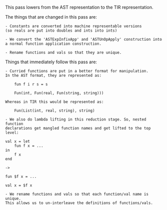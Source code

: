 This pass lowers from the AST representation to the TIR representation.

The things that are changed in this pass are:

	- Constants are converted into machine representable versions
	(so reals are put into doubles and ints into ints)

	- We convert the 'ASTExpInfixApp' and 'ASTUnOpApply' construction into
	a normal function application construction.

	- Rename functions and vals so that they are unique.

Things that immediately follow this pass are:

	- Curried functions are put in a better format for manipulation.
	In the AST format, they are represented as:

		fun f i r s = s

		Fun(int, Fun(real, Fun(string, string)))

	Whereas in TIR this would be represented as:
	
		Fun(List(int, real, string), string)

	- We also do lambda lifting in this reduction stage. So, nested function
	declarations get mangled function names and get lifted to the top level:

	val x = let
		fun f x = ...
	in
		f x
	end

	->

	fun $f x = ...

	val x = $f x

	- We rename functions and vals so that each function/val name is unique.
	This allows us to un-interleave the definitions of functions/vals.

